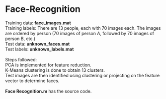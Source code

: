 # Face-Recognition
Training data: **face_images.mat** <br />
Training labels: There are 13 people, each with 70 images each. The images are ordered by person (70 images of person A, followed by 70 images of person B, etc.)<br />
Test data: **unknown_faces.mat** <br />
Test labels: **unknown_labels.mat** <br />
<br />
Steps followed: <br />
PCA is implemented for feature reduction. <br />
K-Means clustering is done to obtain 13 clusters. <br />
Test images are then identified using clustering or projecting on the feature vector to determine faces. <br />
<br />
**Face Recognition.m** has the source code.
